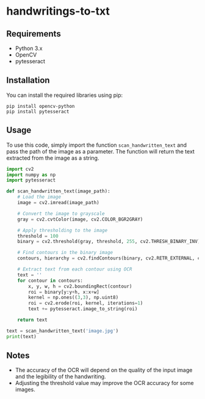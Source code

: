 # handwritings-to-txt


## Requirements

* Python 3.x
* OpenCV
* pytesseract

## Installation

You can install the required libraries using pip:

```
pip install opencv-python
pip install pytesseract
```

## Usage

To use this code, simply import the function `scan_handwritten_text` and pass the path of the image as a parameter. The function will return the text extracted from the image as a string.

```python
import cv2
import numpy as np
import pytesseract

def scan_handwritten_text(image_path):
    # Load the image
    image = cv2.imread(image_path)

    # Convert the image to grayscale
    gray = cv2.cvtColor(image, cv2.COLOR_BGR2GRAY)

    # Apply thresholding to the image
    threshold = 100
    binary = cv2.threshold(gray, threshold, 255, cv2.THRESH_BINARY_INV)[1]

    # Find contours in the binary image
    contours, hierarchy = cv2.findContours(binary, cv2.RETR_EXTERNAL, cv2.CHAIN_APPROX_SIMPLE)

    # Extract text from each contour using OCR
    text = ''
    for contour in contours:
        x, y, w, h = cv2.boundingRect(contour)
        roi = binary[y:y+h, x:x+w]
        kernel = np.ones((3,3), np.uint8)
        roi = cv2.erode(roi, kernel, iterations=1)
        text += pytesseract.image_to_string(roi)

    return text

text = scan_handwritten_text('image.jpg')
print(text)
```

## Notes

* The accuracy of the OCR will depend on the quality of the input image and the legibility of the handwriting.
* Adjusting the threshold value may improve the OCR accuracy for some images.
